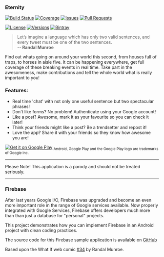 ### Eternity
[![Build Status](https://img.shields.io/travis/ashdavies/eternity.svg)](https://travis-ci.org/ashdavies/eternity)
[![Coverage](https://img.shields.io/codecov/c/github/ashdavies/eternity.svg)](https://codecov.io/github/ashdavies/eternity)
[![Issues](https://img.shields.io/github/issues/ashdavies/eternity.svg)](https://github.com/ashdavies/eternity/issues)
[![Pull Requests](https://img.shields.io/github/issues-pr/ashdavies/eternity.svg)](https://github.com/ashdavies/eternity/pulls)

[![License](https://img.shields.io/badge/license-apache%202.0-blue.svg)](https://github.com/ashdavies/eternity/blob/master/LICENSE.txt)
[![Versions](https://img.shields.io/badge/version-1.2.0-yellowgreen.svg)](https://github.com/ashdavies/eternity/blob/master/CHANGELOG.md)
[![Bintray](https://img.shields.io/bintray/v/ashdavies/maven/eternity.svg)](https://bintray.com/ashdavies/maven/eternity)

> Let’s imagine a language which has only two valid sentences, and every tweet must be one of the two sentences.  
**-- Randal Munroe**

Find out whats going on around your world this second, from houses full of traps, to horses in aisle five.
It can be happening everywhere, get full coverage of these breaking events in real time.
Take part in the awesomeness, make contributions and tell the whole world what is really important to you!

### Features:
 * Real time 'chat' with not only one useful sentence but two spectacular phrases!
 * Don't like forms? No problem! Authenticate using your Google account!
 * Like a post? Awesome, mark it as your favourite so you can check it later!
 * Think your friends might like a post? Be a trendsetter and repost it!
 * Love the app? Share it with your friends so they know how awesome you are!

<a href='https://play.google.com/store/apps/details?id=io.ashdavies.eternity&pcampaignid=MKT-Other-global-all-co-prtnr-py-PartBadge-Mar2515-1'><img alt='Get it on Google Play' src='https://raw.githubusercontent.com/ashdavies/eternity/master/art/google-play-badge.png'/></a>
<sub>Android, Google Play and the Google Play logo are trademarks of Google Inc.</sub>

------------------------------------------------------------------------------

Please Note! This application is a parody and should not be treated seriously.

------------------------------------------------------------------------------

### Firebase
After last years Google I/O, Firebase was upgraded and become an even more important role in the range of Google services available. Now properly integrated with Google Services, Firebase offers developers much more than than just a database for "personal" projects.

This project demonstrates how you can implement Firebase in an Android project with clean coding practices.

The source code for this Firebase sample application is available on [GitHub](https://github.com/ashdavies/eternity) 

Based upon the What If web comic [#34](https://what-if.xkcd.com/34/) by Randal Munroe.
